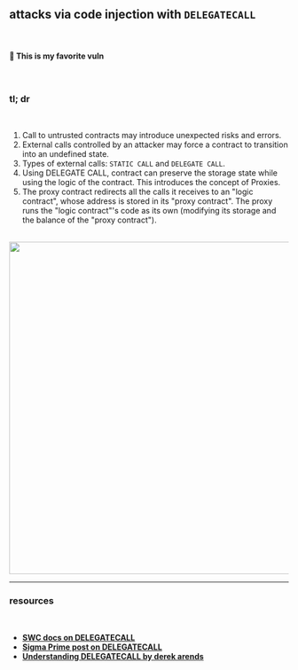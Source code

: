 ## attacks via code injection with `DELEGATECALL`

<br>


#### 🖤 This is my favorite vuln 

<br>


### tl; dr

<br>

1. Call to untrusted contracts may introduce unexpected risks and errors.
2. External calls controlled by an attacker may force a contract to transition into an undefined state.
3. Types of external calls: `STATIC CALL` and `DELEGATE CALL`.
4. Using DELEGATE CALL, contract can preserve the storage state while using the logic of the contract. This introduces the concept of Proxies.
5. The proxy contract redirects all the calls it receives to an "logic contract", whose address is stored in its "proxy contract". The proxy runs the "logic contract"'s code as its own (modifying its storage and the balance of the "proxy contract").

<br>

<img width="600"  src="https://user-images.githubusercontent.com/1130416/190880608-1b511a87-d91e-4ae4-8714-08cd7e8eec89.png">


<br>


---

### resources

<br>

* **[SWC docs on DELEGATECALL](https://swcregistry.io/docs/SWC-112)**
* **[Sigma Prime post on DELEGATECALL](https://blog.sigmaprime.io/solidity-security.html#delegatecall)**
* **[Understanding DELEGATECALL by derek arends](https://www.derekarends.com/solidity-vulnerability-understanding-delegatecall/)**

